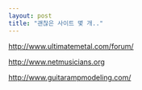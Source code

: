 ```yaml
---
layout: post
title: "괜찮은 사이트 몇 개.."
---
```


http://www.ultimatemetal.com/forum/

http://www.netmusicians.org

http://www.guitarampmodeling.com/


